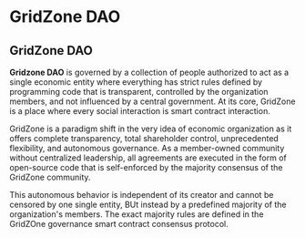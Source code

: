 # GridZone DAO

## GridZone DAO

**Gridzone DAO** is governed by a collection of people authorized to act as a single economic entity where everything has strict rules defined by programming code that is transparent, controlled by the organization members, and not influenced by a central government. At its core, GridZone is a place where every social interaction is smart contract interaction.

GridZone is a paradigm shift in the very idea of economic organization as it offers complete transparency, total shareholder control, unprecedented flexibility, and autonomous governance. As a member-owned community without centralized leadership, all agreements are executed in the form of open-source code that is self-enforced by the majority consensus of the GridZone community.

This autonomous behavior is independent of its creator and cannot be censored by one single entity, BUt instead by a predefined majority of the organization's members. The exact majority rules are defined in the GridZOne governance smart contract consensus protocol.

## 

